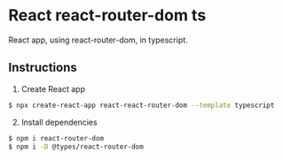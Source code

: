 # React react-router-dom ts

React app, using react-router-dom, in typescript.

## Instructions

1. Create React app

```bash
$ npx create-react-app react-react-router-dom --template typescript
```

2. Install dependencies

```bash
$ npm i react-router-dom
$ npm i -D @types/react-router-dom
```
